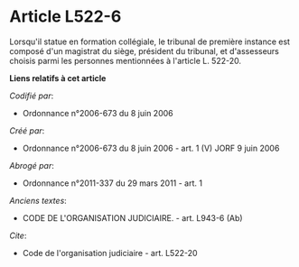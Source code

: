 # Article L522-6

Lorsqu'il statue en formation collégiale, le tribunal de première instance est composé d'un magistrat du siège, président du
tribunal, et d'assesseurs choisis parmi les personnes mentionnées à l'article L. 522-20.

**Liens relatifs à cet article**

_Codifié par_:

  - Ordonnance n°2006-673 du 8 juin 2006

_Créé par_:

  - Ordonnance n°2006-673 du 8 juin 2006 - art. 1 (V) JORF 9 juin 2006

_Abrogé par_:

  - Ordonnance n°2011-337 du 29 mars 2011 - art. 1

_Anciens textes_:

  - CODE DE L'ORGANISATION JUDICIAIRE. - art. L943-6 (Ab)

_Cite_:

  - Code de l'organisation judiciaire - art. L522-20
